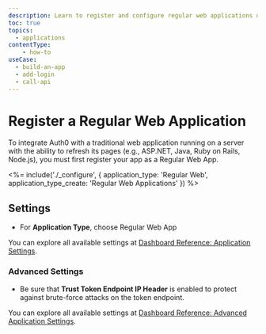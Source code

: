 ```yaml
---
description: Learn to register and configure regular web applications using the Auth0 Dashboard.
toc: true
topics:
  - applications
contentType: 
    - how-to
useCase:
  - build-an-app
  - add-login
  - call-api
---
```

# Register a Regular Web Application

To integrate Auth0 with a traditional web application running on a server with the ability to refresh its pages (e.g., ASP.NET, Java, Ruby on Rails, Node.js), you must first register your app as a Regular Web App.

<%= include('./_configure', { application_type: 'Regular Web', application_type_create: 'Regular Web Applications' }) %>

## Settings

- For **Application Type**, choose Regular Web App

You can explore all available settings at [Dashboard Reference: Application Settings](/reference/dashboard/settings-applications). 

### Advanced Settings

- Be sure that **Trust Token Endpoint IP Header** is enabled to protect against brute-force attacks on the token endpoint.

You can explore all available settings at [Dashboard Reference: Advanced Application Settings](/reference/dashboard/settings-applications-advanced). 
